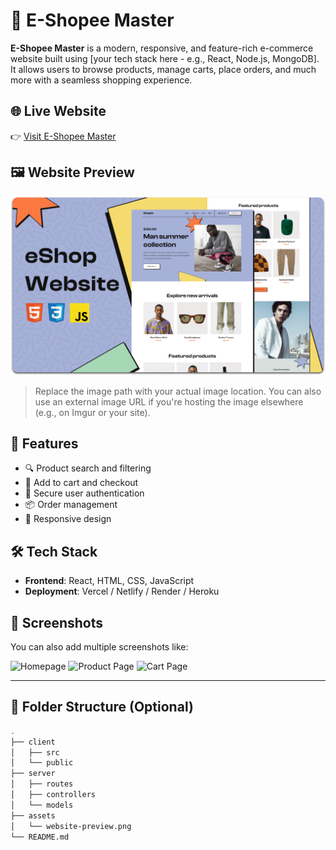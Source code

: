 # 🛒 E-Shopee Master

**E-Shopee Master** is a modern, responsive, and feature-rich e-commerce website built using [your tech stack here - e.g., React, Node.js, MongoDB]. It allows users to browse products, manage carts, place orders, and much more with a seamless shopping experience.

## 🌐 Live Website

👉 [Visit E-Shopee Master](https://your-deployed-site-link.com)

## 🖼️ Website Preview

![E-Shopee Master Screenshot](./readme-images/desktop.png)

> Replace the image path with your actual image location. You can also use an external image URL if you're hosting the image elsewhere (e.g., on Imgur or your site).

## 🚀 Features

- 🔍 Product search and filtering
- 🛒 Add to cart and checkout
- 🔐 Secure user authentication
- 📦 Order management
- 📱 Responsive design

## 🛠️ Tech Stack

- **Frontend**: React, HTML, CSS, JavaScript
- **Deployment**: Vercel / Netlify / Render / Heroku

## 📸 Screenshots

You can also add multiple screenshots like:

![Homepage](./assets/homepage.png)
![Product Page](./assets/product-page.png)
![Cart Page](./assets/cart.png)

---

## 📁 Folder Structure (Optional)

```bash
.
├── client
│   ├── src
│   └── public
├── server
│   ├── routes
│   ├── controllers
│   └── models
├── assets
│   └── website-preview.png
└── README.md
